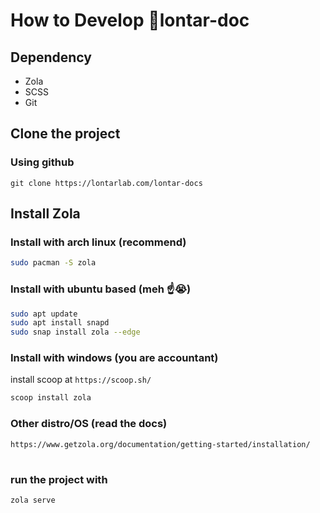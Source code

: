 # How to Develop 📝lontar-doc 
## Dependency
- Zola 
- SCSS
- Git

## Clone the project
### Using github
`git clone https://lontarlab.com/lontar-docs`

## Install Zola
### Install with arch linux (recommend)
```bash
sudo pacman -S zola
```   
### Install with ubuntu based (meh ☝️😭)
```bash
sudo apt update
sudo apt install snapd
sudo snap install zola --edge
```   
### Install with windows (you are accountant)
install scoop at `https://scoop.sh/`
```bash
scoop install zola
```   
### Other distro/OS (read the docs)
`https://www.getzola.org/documentation/getting-started/installation/`

#
### run the project with
```bash
zola serve
```   


